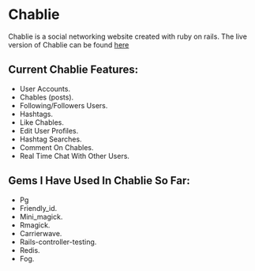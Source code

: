 # **Chablie**

Chablie is a social networking website created with ruby on rails. The live version of Chablie can be found [here](https://chablie.herokuapp.com)


## Current Chablie Features:

+ User Accounts.
+ Chables (posts).
+ Following/Followers Users.
+ Hashtags.
+ Like Chables.
+ Edit User Profiles.
+ Hashtag Searches.
+ Comment On Chables.
+ Real Time Chat With Other Users.

## Gems I Have Used In Chablie So Far:

+ Pg
+ Friendly_id.
+ Mini_magick.
+ Rmagick.
+ Carrierwave.
+ Rails-controller-testing.
+ Redis.
+ Fog.
